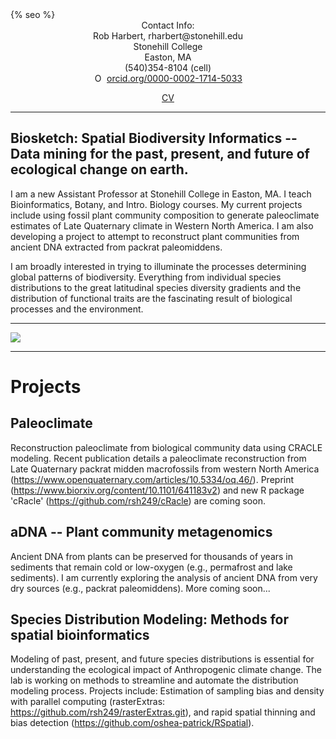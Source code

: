 <html>
  <head>
    {% seo %}
  </head>
</html>

<center>
Contact Info:<br>
Rob Harbert, 
rharbert@stonehill.edu <br>
Stonehill College <br>
Easton, MA <br>
(540)354-8104 (cell) <br><div itemscope itemtype="https://schema.org/Person"><a itemprop="sameAs" content="https://orcid.org/0000-0002-1714-5033" href="https://orcid.org/0000-0002-1714-5033" target="orcid.widget" rel="noopener noreferrer" style="vertical-align:top;"><img src="https://orcid.org/sites/default/files/images/orcid_16x16.png" style="width:1em;margin-right:.5em;" alt="ORCID iD icon">orcid.org/0000-0002-1714-5033</a></div>

<a href = './files/harbert_sCV.pdf'> CV </a>

</center>

---

## Biosketch: Spatial Biodiversity Informatics -- Data mining for the past, present, and future of ecological change on earth.

I am a new Assistant Professor at Stonehill College in Easton, MA. I teach Bioinformatics, Botany, and Intro. Biology courses. My current projects include using fossil plant community composition to generate paleoclimate estimates of Late Quaternary climate in Western North America. I am also developing a project to attempt to reconstruct plant communities from ancient DNA extracted from packrat paleomiddens.

I am broadly interested in trying to illuminate the processes determining global patterns of biodiversity. Everything from individual species distributions to the great latitudinal species diversity gradients and the distribution of functional traits are the fascinating result of biological processes and the environment. 

---

<image src='images/worldmap2.png'></image>

---

# Projects

## Paleoclimate

Reconstruction paleoclimate from biological community data using CRACLE modeling. Recent publication details a paleoclimate reconstruction from Late Quaternary packrat midden macrofossils from western North America (https://www.openquaternary.com/articles/10.5334/oq.46/). Preprint (https://www.biorxiv.org/content/10.1101/641183v2) and new R package 'cRacle' (https://github.com/rsh249/cRacle) are coming soon.

## aDNA -- Plant community metagenomics

Ancient DNA from plants can be preserved for thousands of years in sediments that remain cold or low-oxygen (e.g., permafrost and lake sediments). I am currently exploring the analysis of ancient DNA from very dry sources (e.g., packrat paleomiddens). More coming soon...

## Species Distribution Modeling: Methods for spatial bioinformatics

Modeling of past, present, and future species distributions is essential for understanding the ecological impact of Anthropogenic climate change. The lab is working on methods to streamline and automate the distribution modeling process. Projects include: Estimation of sampling bias and density with parallel computing (rasterExtras: https://github.com/rsh249/rasterExtras.git), and rapid spatial thinning and bias detection (https://github.com/oshea-patrick/RSpatial). 




